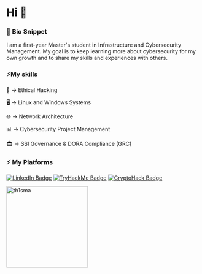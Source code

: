 <h1>Hi 👋</h1>
<h3>📖 Bio Snippet</h3>
I am a first-year Master's student in Infrastructure and Cybersecurity Management. My goal is to keep learning more about cybersecurity for my own growth and to share my skills and experiences with others.

<h3>⚡My skills</h3>
<p>🧠 -> Ethical Hacking</p>
<p>🖥️ -> Linux and Windows Systems</p>
<p>🌐 -> Network Architecture</p>
<p>📊 -> Cybersecurity Project Management</p>
<p>🏛️ -> SSI Governance & DORA Compliance (GRC)</p>

<h3>⚡ My Platforms</h3>

[![LinkedIn Badge](https://img.shields.io/badge/LinkedIn-Profile-0D76A8?style=flat&logo=linkedin&logoColor=white)](https://www.linkedin.com/in/mathisniveau/) 
[![TryHackMe Badge](https://img.shields.io/badge/TryHackMe-Profile-darkred?style=flat&logo=tryhackme&logoColor=white)](https://tryhackme.com/r/p/Th1sma) 
[![CryptoHack Badge](https://img.shields.io/badge/CryptoHack-Profile-orange?style=flat&logo=cryptohack&logoColor=white)](https://cryptohack.org/user/Th1sma_/)

<div style="display: flex; align-items: center;">
  <img src="https://github-readme-stats.vercel.app/api/top-langs?username=th1sma&show_icons=true&locale=fr&layout=compact&theme=dark" alt="th1sma" height="212px" />
</div>

